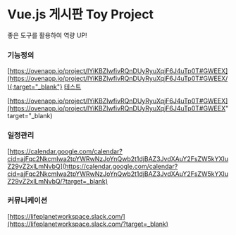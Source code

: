 # Vue.js 게시판 Toy Project
좋은 도구를 활용하여 역량 UP!

### 기능정의
[https://ovenapp.io/project/lYiKBZIwfivRQnDUyRyuXqjF6J4uTp0T#GWEEX](https://ovenapp.io/project/lYiKBZIwfivRQnDUyRyuXqjF6J4uTp0T#GWEEX/){:target="_blank"}
<a href="https://ovenapp.io/project/lYiKBZIwfivRQnDUyRyuXqjF6J4uTp0T#GWEEX]" target="_blank">테스트</a>

[https://ovenapp.io/project/lYiKBZIwfivRQnDUyRyuXqjF6J4uTp0T#GWEEX](https://ovenapp.io/project/lYiKBZIwfivRQnDUyRyuXqjF6J4uTp0T#GWEEX" target="_blank)

### 일정관리
[https://calendar.google.com/calendar?cid=ajFqc2NkcmIwa2tpYWRwNzJoYnQwb2t1djBAZ3JvdXAuY2FsZW5kYXIuZ29vZ2xlLmNvbQ](https://calendar.google.com/calendar?cid=ajFqc2NkcmIwa2tpYWRwNzJoYnQwb2t1djBAZ3JvdXAuY2FsZW5kYXIuZ29vZ2xlLmNvbQ/?target=_blank)

### 커뮤니케이션
[https://lifeplanetworkspace.slack.com/](https://lifeplanetworkspace.slack.com/?target=_blank)